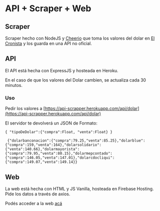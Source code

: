 # API + Scraper + Web

## Scraper 

Scraper hecho con NodeJS y [Cheerio](https://cheerio.js.org/) que toma los valores del dolar en [El Cronista](https://www.cronista.com/MercadosOnline/dolar.html) y los guarda en una API no oficial. 

## API

El API está hecha con ExpressJS y hosteada en Heroku. 

En el caso de que los valores del Dolar cambien, se actualiza cada 30 minutos. 

### Uso

Pedir los valores a [https://api-scrapper.herokuapp.com/api/dolar](https://api-scrapper.herokuapp.com/api/dolar)

El servidor te devolverá un JSON de Formato:

`{ "tipoDeDolar":{"compra":Float, "venta":Float} }`


` {"dolarbanconacion":{"compra":79.25,"venta":85.25},"dolarblue":{"compra":159,"venta":164},"dolarsolidario":{"venta":140.66},"dolarmayorista":{"compra":79.95,"venta":80.15},"dolarmepcontado":{"compra":146.05,"venta":147.01},"dolarcdocliqui":{"compra":149.07,"venta":149.14}}`

## Web

La web está hecha con HTML y JS Vanilla, hosteada en Firebase Hosting. Pide los datos a través de axios.

Podés acceder a la web [acá]()